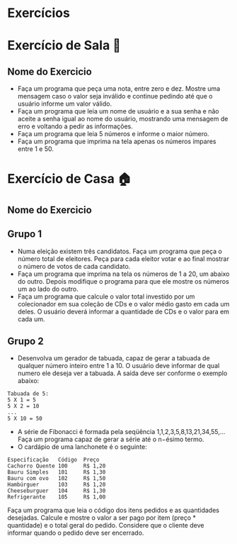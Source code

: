 # Exercícios

# Exercício de Sala 🏫  

## Nome do Exercicio

* Faça um programa que peça uma nota, entre zero e dez. Mostre uma mensagem caso o valor seja inválido e continue pedindo até que o usuário informe um valor válido.
* Faça um programa que leia um nome de usuário e a sua senha e não aceite a senha igual ao nome do usuário, mostrando uma mensagem de erro e voltando a pedir as informações.
* Faça um programa que leia 5 números e informe o maior número.
* Faça um programa que imprima na tela apenas os números ímpares entre 1 e 50.

# Exercício de Casa 🏠 

## Nome do Exercicio

## Grupo 1
* Numa eleição existem três candidatos. Faça um programa que peça o número total de eleitores. Peça para cada eleitor votar e ao final mostrar o número de votos de cada candidato.
* Faça um programa que imprima na tela os números de 1 a 20, um abaixo do outro. Depois modifique o programa para que ele mostre os números um ao lado do outro.
* Faça um programa que calcule o valor total investido por um colecionador em sua coleção de CDs e o valor médio gasto em cada um deles. O usuário deverá informar a quantidade de CDs e o valor para em cada um.

## Grupo 2
* Desenvolva um gerador de tabuada, capaz de gerar a tabuada de qualquer número inteiro entre 1 a 10. O usuário deve informar de qual numero ele deseja ver a tabuada. A saída deve ser conforme o exemplo abaixo:
```
Tabuada de 5:
5 X 1 = 5
5 X 2 = 10
...
5 X 10 = 50
```

* A série de Fibonacci é formada pela seqüência 1,1,2,3,5,8,13,21,34,55,... Faça um programa capaz de gerar a série até o n−ésimo termo.
* O cardápio de uma lanchonete é o seguinte:
```
Especificação   Código  Preço
Cachorro Quente 100     R$ 1,20
Bauru Simples   101     R$ 1,30
Bauru com ovo   102     R$ 1,50
Hambúrguer      103     R$ 1,20
Cheeseburguer   104     R$ 1,30
Refrigerante    105     R$ 1,00
```
Faça um programa que leia o código dos itens pedidos e as quantidades desejadas. Calcule e mostre o valor a ser pago por item (preço * quantidade) e o total geral do pedido. Considere que o cliente deve informar quando o pedido deve ser encerrado.

